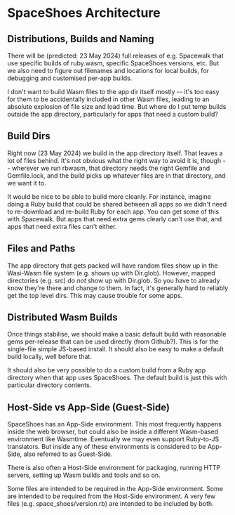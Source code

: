 # SpaceShoes Architecture

## Distributions, Builds and Naming

There will be (predicted: 23 May 2024) full releases of e.g. Spacewalk that use specific builds of ruby.wasm, specific SpaceShoes versions, etc. But we also need to figure out filenames and locations for local builds, for debugging and customised per-app builds.

I don't want to build Wasm files to the app dir itself mostly -- it's too easy for them to be accidentally included in other Wasm files, leading to an absolute explosion of file size and load time. But where do I put temp builds outside the app directory, particularly for apps that need a custom build?

## Build Dirs

Right now (23 May 2024) we build in the app directory itself. That leaves a lot of files behind. It's not obvious what the right way to avoid it is, though -- wherever we run rbwasm, that directory needs the right Gemfile and Gemfile.lock, and the build picks up whatever files are in that directory, and we want it to.

It would be nice to be able to build more cleanly. For instance, imagine doing a Ruby build that could be shared between all apps so we didn't need to re-download and re-build Ruby for each app. You can get some of this with Spacewalk. But apps that need extra gems clearly can't use that, and apps that need extra files can't either.

## Files and Paths

The app directory that gets packed will have random files show up in the Wasi-Wasm file system (e.g. shows up with Dir.glob). However, mapped directories (e.g. src) do *not* show up with Dir.glob. So you have to already know they're there and change to them. In fact, it's generally hard to reliably get the top level dirs. This may cause trouble for some apps.

## Distributed Wasm Builds

Once things stabilise, we should make a basic default build with reasonable gems per-release that can be used directly (from Github?). This is for the single-file simple JS-based install. It should also be easy to make a default build locally, well before that.

It should also be very possible to do a custom build from a Ruby app directory when that app uses SpaceShoes. The default build is just this with particular directory contents.

## Host-Side vs App-Side (Guest-Side)

SpaceShoes has an App-Side environment. This most frequently happens inside the web browser, but could also be inside a different Wasm-based environment like Wasmtime. Eventually we may even support Ruby-to-JS translators. But inside any of these environments is considered to be App-Side, also referred to as Guest-Side.

There is also often a Host-Side environment for packaging, running HTTP servers, setting up Wasm builds and tools and so on.

Some files are intended to be required in the App-Side environment. Some are intended to be required from the Host-Side environment. A very few files (e.g. space_shoes/version.rb) are intended to be included by both.
